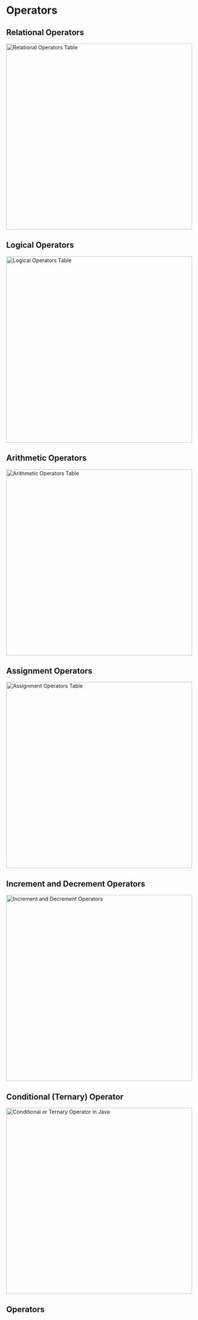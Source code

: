 # Operators 

## Relational Operators
<img src="https://miro.medium.com/v2/resize:fit:1292/format:webp/1*GO_QwcYGTBY9KoJduqhbZw.png" alt=" Relational Operators Table" width="500" />

## Logical Operators
<img src="https://miro.medium.com/v2/resize:fit:1382/format:webp/1*yUDkLkzKRNZdiw-OZoSLFw.png" alt="Logical Operators Table" width="500" />

## Arithmetic Operators
<img src="https://miro.medium.com/v2/resize:fit:1204/format:webp/1*8ZokTsNaV9n59uwUOO5J0Q.jpeg" alt="Arithmetic Operators Table" width="500" />

## Assignment Operators
<img src="https://beginnersbook.com/wp-content/uploads/2022/09/Assignment_Operators_List.jpg" alt="Assignment Operators Table" width="500" />

## Increment and Decrement Operators
<img src="https://i.ytimg.com/vi/BuMbVAN0_-8/maxresdefault.jpg" alt="Increment and Decrement Operators" width="500" />

## Conditional (Ternary) Operator
<img src="https://media.geeksforgeeks.org/wp-content/uploads/20191122171059/Conditional-or-Ternary-Operator-__-in-Java.jpg" alt="Conditional or Ternary Operator in Java" width="500" />
 
##  Operators


